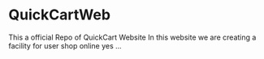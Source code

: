 # QuickCartWeb
This a official Repo of QuickCart Website
In this website we are creating a facility for user shop online
yes ...